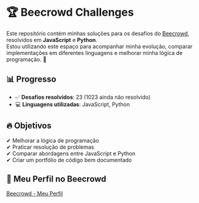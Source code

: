 # 🏆 Beecrowd Challenges

Este repositório contém minhas soluções para os desafios do [Beecrowd](https://judge.beecrowd.com/pt), resolvidos em **JavaScript** e **Python**.  
Estou utilizando este espaço para acompanhar minha evolução, comparar implementações em diferentes linguagens e melhorar minha lógica de programação. 🚀

## 📊 Progresso

- ✅ **Desafios resolvidos**: 23 (1023 ainda não resolvido)
- 💻 **Linguagens utilizadas**: JavaScript, Python

## 🔥 Objetivos

✔ Melhorar a lógica de programação  
✔ Praticar resolução de problemas  
✔ Comparar abordagens entre JavaScript e Python  
✔ Criar um portfólio de código bem documentado

## 🔗 Meu Perfil no Beecrowd

[Beecrowd - Meu Perfil](https://judge.beecrowd.com/pt/profile/1095670)
